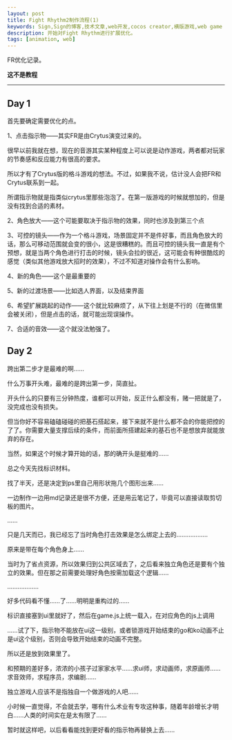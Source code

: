 ```yaml
---
layout: post
title: Fight Rhythm2制作流程(1)
keywords: Sign,Sign的博客,技术文章,web开发,cocos creator,横版游戏,web game
description: 开始对Fight Rhythm进行扩展优化。
tags: [animation, web]
---
```


FR优化记录。

**这不是教程**

--------

## Day 1

首先要确定需要优化的点。

1、点击指示物——其实FR是由Crytus演变过来的。

很早以前我就在想，现在的音游其实某种程度上可以说是动作游戏，两者都对玩家的节奏感和反应能力有很高的要求。

所以才有了Crytus版的格斗游戏的想法。不过，如果我不说，估计没人会把FR和Crytus联系到一起。

所谓指示物就是指类似crytus里那些泡泡了。在第一版游戏的时候就想加的，但是没有找到合适的素材。

2、角色放大——这个可能要取决于指示物的效果，同时也涉及到第三个点

3、可控的镜头——作为一个格斗游戏，场景固定并不是件好事，而且角色放大的话，那么可移动范围就会变的很小，这是很糟糕的。而且可控的镜头我一直是有个预想，就是当两个角色进行打击的时候，镜头会拉的很近，这可能会有种很酷炫的感觉（类似其他游戏放大招时的效果），不过不知道对操作会有什么影响。

4、新的角色——这个是最重要的

5、新的过渡场景——比如选人界面，以及结束界面

6、希望扩展跳起的动作——这个就比较麻烦了，从下往上划是不行的（在微信里会被关闭），但是点击的话，就可能出现误操作。

7、合适的音效——这个就没法勉强了。

## Day 2

跨出第二步才是最难的啊……

什么万事开头难，最难的是跨出第一步，简直扯。

开头什么的只要有三分钟热度，谁都可以开始，反正什么都没有，赌一把就是了，没完成也没有损失。

但当你好不容易磕磕碰碰的把基石搭起来，接下来就不是什么都不会的你能把控的了了。你需要大量支撑后续的条件，而前面所搭建起来的基石也不是想放弃就能放弃的存在。

当然，如果这个时候才算开始的话，那的确开头是挺难的……

总之今天先找标识材料。

找了半天，还是决定到ps里自己用形状拖几个图形出来……


一边制作一边用md记录还是很不方便，还是用云笔记了，毕竟可以直接读取剪切板的图片。

……

只是几天而已，我已经忘了当时角色打击效果是怎么绑定上去的………………



原来是带在每个角色身上……

当时为了省点资源，所以效果归到公共区域去了，之后看来独立角色还是要有个独立的效果。但在那之前需要处理好角色按需加载这个逻辑……

………………

好多代码看不懂……了……明明是重构过的……

标识直接塞到ui里就好了，然后在game.js上统一载入，在对应角色的js上调用







……试了下，指示物不能放在ui这一级别，或者锁游戏开始结束的go和ko动画不止是ui这个级别，否则会导致开始结束的动画不完整。

所以还是放到效果里了。





和预期的差好多，浓浓的小孩子过家家水平……求ui师，求动画师，求原画师……求音效师，求程序员，求编剧……

独立游戏人应该不是指独自一个做游戏的人吧……

小时候一直觉得，不会就去学，哪有什么术业有专攻这种事，随着年龄增长才明白……人类的时间实在是太有限了……

暂时就这样吧，以后看看能找到更好看的指示物再替换上去……


